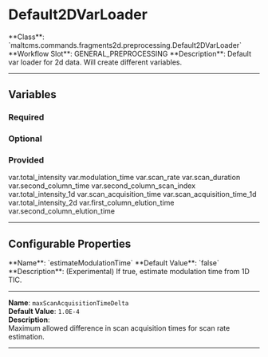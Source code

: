 <h1>Default2DVarLoader</h1>
**Class**: `maltcms.commands.fragments2d.preprocessing.Default2DVarLoader`  
**Workflow Slot**: GENERAL_PREPROCESSING  
**Description**: Default var loader for 2d data. Will create different variables.  

---

<h2>Variables</h2>
<h3>Required</h3>

<h3>Optional</h3>

<h3>Provided</h3>
	var.total_intensity
	var.modulation_time
	var.scan_rate
	var.scan_duration
	var.second_column_time
	var.second_column_scan_index
	var.total_intensity_1d
	var.scan_acquisition_time
	var.scan_acquisition_time_1d
	var.total_intensity_2d
	var.first_column_elution_time
	var.second_column_elution_time


---

<h2>Configurable Properties</h2>
**Name**: `estimateModulationTime`  
**Default Value**: `false`  
**Description**:  
(Experimental) If true, estimate modulation time from 1D TIC.  

---

**Name**: `maxScanAcquisitionTimeDelta`  
**Default Value**: `1.0E-4`  
**Description**:  
Maximum allowed difference in scan acquisition times for scan rate estimation.  

---


